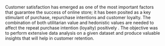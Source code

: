 Customer satisfaction has emerged as one of the most important factors that guarantee the success of online store; it has been posited as a key stimulant of purchase, repurchase intentions and customer loyalty. 
The combination of both utilitarian value and hedonistic values are needed to affect the repeat purchase intention (loyalty) positively .
The objective was to perform extensive data analysis on a given dataset and produce valuable insights that will help in customer retention.


